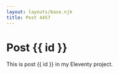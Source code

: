 ```yaml
---
layout: layouts/base.njk
title: Post 4457
---
```


# Post {{ id }}

This is post {{ id }} in my Eleventy project.
